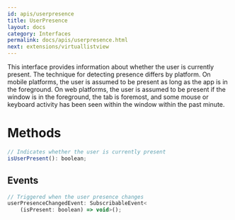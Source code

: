 ```yaml
---
id: apis/userpresence
title: UserPresence
layout: docs
category: Interfaces
permalink: docs/apis/userpresence.html
next: extensions/virtuallistview
---
```


This interface provides information about whether the user is currently present. The technique for detecting presence differs by platform. On mobile platforms, the user is assumed to be present as long as the app is in the foreground. On web platforms, the user is assumed to be present if the window is in the foreground, the tab is foremost, and some mouse or keyboard activity has been seen within the window within the past minute.

# Methods
``` javascript
// Indicates whether the user is currently present
isUserPresent(): boolean;
```

## Events
``` javascript
// Triggered when the user presence changes
userPresenceChangedEvent: SubscribableEvent<
    (isPresent: boolean) => void>();
```

